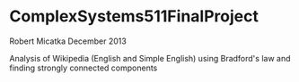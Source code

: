 ComplexSystems511FinalProject
=============================
Robert Micatka
December 2013

Analysis of Wikipedia (English and Simple English) using Bradford's law and finding strongly connected components



